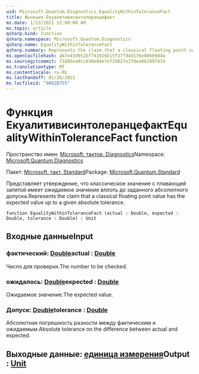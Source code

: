 ```yaml
---
uid: Microsoft.Quantum.Diagnostics.EqualityWithinToleranceFact
title: Функция Екуалитивисинтолеранцефакт
ms.date: 1/23/2021 12:00:00 AM
ms.topic: article
qsharp.kind: function
qsharp.namespace: Microsoft.Quantum.Diagnostics
qsharp.name: EqualityWithinToleranceFact
qsharp.summary: Represents the claim that a classical floating point value has the expected value up to a given absolute tolerance.
ms.openlocfilehash: ab7e43d951bf741926b15f27f94d176e88609d4a
ms.sourcegitcommit: 71605ea9cc630e84e7ef29027e1f0ea06299747e
ms.translationtype: MT
ms.contentlocale: ru-RU
ms.lasthandoff: 01/26/2021
ms.locfileid: "98828755"
---
```

# <a name="equalitywithintolerancefact-function"></a><span data-ttu-id="fc9dc-102">Функция Екуалитивисинтолеранцефакт</span><span class="sxs-lookup"><span data-stu-id="fc9dc-102">EqualityWithinToleranceFact function</span></span>

<span data-ttu-id="fc9dc-103">Пространство имен: [Microsoft. тактов. Diagnostics](xref:Microsoft.Quantum.Diagnostics)</span><span class="sxs-lookup"><span data-stu-id="fc9dc-103">Namespace: [Microsoft.Quantum.Diagnostics](xref:Microsoft.Quantum.Diagnostics)</span></span>

<span data-ttu-id="fc9dc-104">Пакет: [Microsoft. такт. Standard](https://nuget.org/packages/Microsoft.Quantum.Standard)</span><span class="sxs-lookup"><span data-stu-id="fc9dc-104">Package: [Microsoft.Quantum.Standard](https://nuget.org/packages/Microsoft.Quantum.Standard)</span></span>


<span data-ttu-id="fc9dc-105">Представляет утверждение, что классическое значение с плавающей запятой имеет ожидаемое значение вплоть до заданного абсолютного допуска.</span><span class="sxs-lookup"><span data-stu-id="fc9dc-105">Represents the claim that a classical floating point value has the expected value up to a given absolute tolerance.</span></span>

```qsharp
function EqualityWithinToleranceFact (actual : Double, expected : Double, tolerance : Double) : Unit
```


## <a name="input"></a><span data-ttu-id="fc9dc-106">Входные данные</span><span class="sxs-lookup"><span data-stu-id="fc9dc-106">Input</span></span>

### <a name="actual--double"></a><span data-ttu-id="fc9dc-107">фактический: [Double](xref:microsoft.quantum.lang-ref.double)</span><span class="sxs-lookup"><span data-stu-id="fc9dc-107">actual : [Double](xref:microsoft.quantum.lang-ref.double)</span></span>

<span data-ttu-id="fc9dc-108">Число для проверки.</span><span class="sxs-lookup"><span data-stu-id="fc9dc-108">The number to be checked.</span></span>


### <a name="expected--double"></a><span data-ttu-id="fc9dc-109">ожидалось: [Double](xref:microsoft.quantum.lang-ref.double)</span><span class="sxs-lookup"><span data-stu-id="fc9dc-109">expected : [Double](xref:microsoft.quantum.lang-ref.double)</span></span>

<span data-ttu-id="fc9dc-110">Ожидаемое значение.</span><span class="sxs-lookup"><span data-stu-id="fc9dc-110">The expected value.</span></span>


### <a name="tolerance--double"></a><span data-ttu-id="fc9dc-111">Допуск: [Double](xref:microsoft.quantum.lang-ref.double)</span><span class="sxs-lookup"><span data-stu-id="fc9dc-111">tolerance : [Double](xref:microsoft.quantum.lang-ref.double)</span></span>

<span data-ttu-id="fc9dc-112">Абсолютная погрешность разности между фактическим и ожидаемым.</span><span class="sxs-lookup"><span data-stu-id="fc9dc-112">Absolute tolerance on the difference between actual and expected.</span></span>



## <a name="output--unit"></a><span data-ttu-id="fc9dc-113">Выходные данные: [единица измерения](xref:microsoft.quantum.lang-ref.unit)</span><span class="sxs-lookup"><span data-stu-id="fc9dc-113">Output : [Unit](xref:microsoft.quantum.lang-ref.unit)</span></span>

